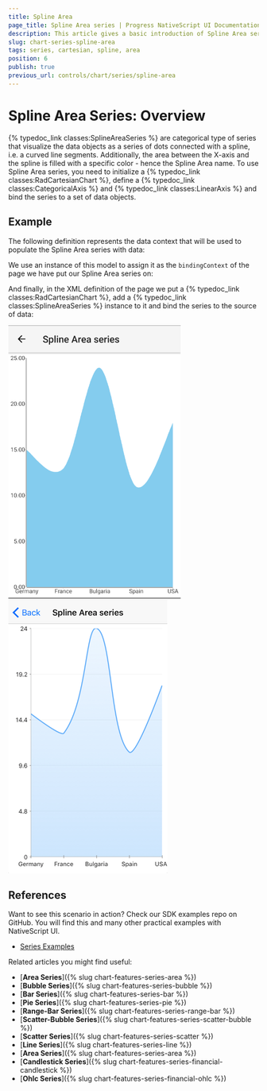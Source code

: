 ```yaml
---
title: Spline Area
page_title: Spline Area series | Progress NativeScript UI Documentation
description: This article gives a basic introduction of Spline Area series and continues with a sample scenario of how Spline Area series are used.
slug: chart-series-spline-area
tags: series, cartesian, spline, area
position: 6
publish: true
previous_url: controls/chart/series/spline-area
---
```


# Spline Area Series: Overview
{% typedoc_link classes:SplineAreaSeries %} are categorical type of series that visualize the data objects as a series of dots connected with a spline, i.e. a curved line segments. Additionally, the area between the X-axis and the spline is filled with a specific color - hence the Spline Area name. To use Spline Area series, you need to initialize a {% typedoc_link classes:RadCartesianChart %}, define a {% typedoc_link classes:CategoricalAxis %} and {% typedoc_link classes:LinearAxis %} and bind the series to a set of data objects.

## Example
The following definition represents the data context that will be used to populate the Spline Area series with data:

<snippet id='categorical-source-ts'/>

We use an instance of this model to assign it as the `bindingContext` of the page we have put our Spline Area series on:

<snippet id='spline-area-series-binding-context'/>

And finally, in the XML definition of the page we put a {% typedoc_link classes:RadCartesianChart %}, add a {% typedoc_link classes:SplineAreaSeries %} instance to it and bind the series to the source of data:

<snippet id='spline-area-series-xml'/>

![Cartesian chart: Spline Area series](../../../img/ns_ui/chart_series_spline_area_android.png "Spline Area series on Android.") ![Cartesian chart: Spline Area series](../../../img/ns_ui/chart_series_spline_area_ios.png "Spline Area series on iOS.")

## References
Want to see this scenario in action?
Check our SDK examples repo on GitHub. You will find this and many other practical examples with NativeScript UI.

* [Series Examples](https://github.com/telerik/nativescript-ui-samples/tree/master/chart/app/examples/series)

Related articles you might find useful:

* [**Area Series**]({% slug chart-features-series-area %})
* [**Bubble Series**]({% slug chart-features-series-bubble %})
* [**Bar Series**]({% slug chart-features-series-bar %})
* [**Pie Series**]({% slug chart-features-series-pie %})
* [**Range-Bar Series**]({% slug chart-features-series-range-bar %})
* [**Scatter-Bubble Series**]({% slug chart-features-series-scatter-bubble %})
* [**Scatter Series**]({% slug chart-features-series-scatter %})
* [**Line Series**]({% slug chart-features-series-line %})
* [**Area Series**]({% slug chart-features-series-area %})
* [**Candlestick Series**]({% slug chart-features-series-financial-candlestick %})
* [**Ohlc Series**]({% slug chart-features-series-financial-ohlc %})